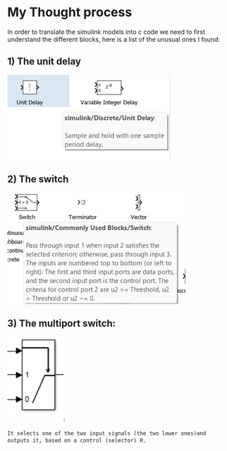 # My Thought process

In order to translate the simulink models into c code we need to first understand the different blocks, here is a list of the unusual ones I found:

## 1) The unit delay

![alt text](images/delay.png)

## 2) The switch

![img](images/switch.png)

## 3) The multiport switch:

![alt text](images/multiport-switch.png):

    It selects one of the two input signals (the two lower ones)and outputs it, based on a control (selector) R.